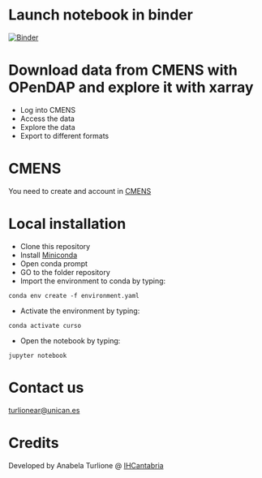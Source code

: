# Launch notebook in binder
[![Binder](https://mybinder.org/badge_logo.svg)](https://mybinder.org/v2/gh/aturlione/curso_opendap_xarray/HEAD?labpath=https%3A%2F%2Fgithub.com%2Faturlione%2Fcurso_opendap_xarray%2Fblob%2Fmaster%2Fopendap_xarray.ipynb)

# Download data from CMENS with OPenDAP and explore it with xarray
- Log into CMENS
- Access the data
- Explore the data
- Export to different formats

# CMENS
You need to create and account in [CMENS](https://marine.copernicus.eu/es) 

# Local installation

- Clone this repository
- Install [Miniconda](https://docs.conda.io/en/main/miniconda.html)
- Open conda prompt
- GO to the folder repository
- Import the environment to conda by typing:
```
conda env create -f environment.yaml
```
- Activate the environment by typing:
```
conda activate curso
```
- Open the notebook by typing: 
```
jupyter notebook
```
# Contact us
turlionear@unican.es

# Credits
Developed by Anabela Turlione @ [IHCantabria](https://github.com/IHCantabria)

